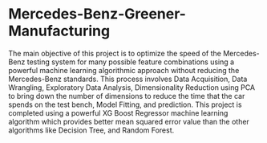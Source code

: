 # Mercedes-Benz-Greener-Manufacturing











   The main objective of this project is to optimize the speed of the Mercedes-Benz testing system for many possible feature combinations using a powerful machine learning algorithmic approach without reducing the Mercedes-Benz standards. This process involves Data Acquisition, Data Wrangling, Exploratory Data Analysis, Dimensionality Reduction using PCA to bring down the number of dimensions to reduce the time that the car spends on the test bench, Model Fitting, and prediction. This project is completed using a powerful XG Boost Regressor machine learning algorithm which provides better mean squared error value than the other algorithms like Decision Tree, and Random Forest.
